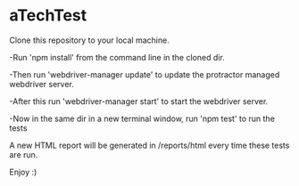 # aTechTest

Clone this repository to your local machine.

-Run 'npm install' from the command line in the cloned dir.

-Then run 'webdriver-manager update' to update the protractor managed webdriver server.

-After this run 'webdriver-manager start' to start the webdriver server.

-Now in the same dir in a new terminal window, run 'npm test' to run the tests

A new HTML report will be generated in /reports/html every time these tests are run.


Enjoy :)
